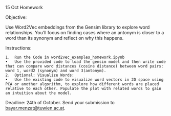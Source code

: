 15 Oct Homework

Objective:

Use Word2Vec embeddings from the Gensim library to explore word relationships. You’ll focus on finding cases where an antonym is closer to a word than its synonym and reflect on why this happens.

Instructions:

	1.	Run the Code in word2vec_examples_homework.ipynb
	•	Use the provided code to load the gensim model and then write code that can compare word distances (cosine distance) between word pairs: word 1, word2 (synonym) and word 3(antonym).
	2.	Optional: Visualize Words:
	•	Use the existing code to visualize word vectors in 2D space using PCA or another algorithm, to explore how different words are placed relative to each other. Populate the plot with related words to gain an intuition about the model.

 Deadline: 24th of October.
Send your submission to bayar.menzat@tuwien.ac.at.

